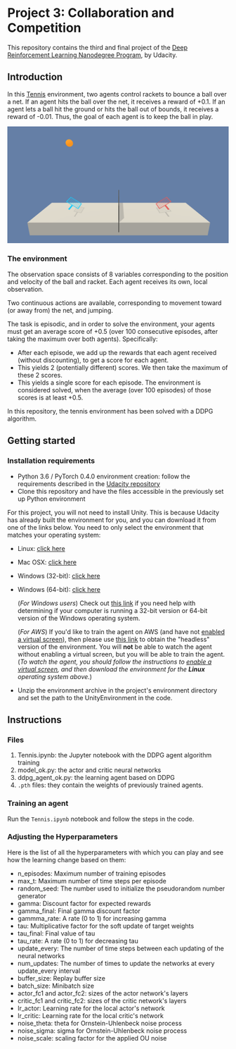 # Project 3: Collaboration and Competition 

This repository contains the third and final project of the [Deep Reinforcement Learning Nanodegree Program](https://www.udacity.com/course/deep-reinforcement-learning-nanodegree--nd893), by Udacity.

## Introduction

In this [Tennis](https://github.com/Unity-Technologies/ml-agents/blob/master/docs/Learning-Environment-Examples.md#tennis) environment, two agents control rackets to bounce a ball over a net. If an agent hits the ball over the net, it receives a reward of +0.1. If an agent lets a ball hit the ground or hits the ball out of bounds, it receives a reward of -0.01. Thus, the goal of each agent is to keep the ball in play.

![Training an agent to maintain its position at the target location for as many time steps as possible.](tennis.png)

### The environment

The observation space consists of 8 variables corresponding to the position and velocity of the ball and racket. 
Each agent receives its own, local observation. 

Two continuous actions are available, corresponding to movement toward (or away from) the net, and jumping.

The task is episodic, and in order to solve the environment, your agents must get an average score of +0.5 (over 100 consecutive episodes, 
after taking the maximum over both agents). Specifically:

- After each episode, we add up the rewards that each agent received (without discounting), to get a score for each agent. 
- This yields 2 (potentially different) scores. We then take the maximum of these 2 scores. 
- This yields a single score for each episode. The environment is considered solved, when the average (over 100 episodes) of those scores is at least +0.5.

In this repository, the tennis environment has been solved with a DDPG algorithm.

## Getting started

### Installation requirements

- Python 3.6 / PyTorch 0.4.0 environment creation: follow the requirements described in the [Udacity repository](https://github.com/udacity/deep-reinforcement-learning#dependencies)
- Clone this repository and have the files accessible in the previously set up Python environment

For this project, you will not need to install Unity. This is because Udacity has already built the environment for you, and you can download it from one of the links below. You need to only select the environment that matches your operating system:

- Linux: [click here](https://s3-us-west-1.amazonaws.com/udacity-drlnd/P3/Tennis/Tennis_Linux.zip)
- Mac OSX: [click here](https://s3-us-west-1.amazonaws.com/udacity-drlnd/P3/Tennis/Tennis.app.zip)
- Windows (32-bit): [click here](https://s3-us-west-1.amazonaws.com/udacity-drlnd/P3/Tennis/Tennis_Windows_x86.zip)
- Windows (64-bit): [click here](https://s3-us-west-1.amazonaws.com/udacity-drlnd/P3/Tennis/Tennis_Windows_x86_64.zip)


    
    (_For Windows users_) Check out [this link](https://support.microsoft.com/en-us/help/827218/how-to-determine-whether-a-computer-is-running-a-32-bit-version-or-64) if you need help with determining if your computer is running a 32-bit version or 64-bit version of the Windows operating system.

    (_For AWS_) If you'd like to train the agent on AWS (and have not [enabled a virtual screen](https://github.com/Unity-Technologies/ml-agents/blob/master/docs/Training-on-Amazon-Web-Service.md)), then please use [this link](https://s3-us-west-1.amazonaws.com/udacity-drlnd/P3/Tennis/Tennis_Linux_NoVis.zip) to obtain the "headless" version of the environment.  You will **not** be able to watch the agent without enabling a virtual screen, but you will be able to train the agent.  (_To watch the agent, you should follow the instructions to [enable a virtual screen](https://github.com/Unity-Technologies/ml-agents/blob/master/docs/Training-on-Amazon-Web-Service.md), and then download the environment for the **Linux** operating system above._)

- Unzip the environment archive in the project's environment directory and set the path to the UnityEnvironment in the code.

## Instructions

### Files

1. Tennis.ipynb: the Jupyter notebook with the DDPG agent algorithm training
2. model_ok.py: the actor and critic neural networks
3. ddpg_agent_ok.py: the learning agent based on DDPG
4. `.pth` files: they contain the weights of previously trained agents.

### Training an agent
    
Run the `Tennis.ipynb` notebook and follow the steps in the code.

### Adjusting the Hyperparameters
Here is the list of all the hyperparameters with which you can play and see how the learning change based on them:

* n_episodes: Maximum number of training episodes
* max_t: Maximum number of time steps per episode
* random_seed: The number used to initialize the pseudorandom number generator
* gamma: Discount factor for expected rewards
* gamma_final: Final gamma discount factor
* gammma_rate: A rate (0 to 1) for increasing gamma
* tau: Multiplicative factor for the soft update of target weights
* tau_final: Final value of tau
* tau_rate: A rate (0 to 1) for decreasing tau
* update_every: The number of time steps between each updating of the neural networks
* num_updates: The number of times to update the networks at every update_every interval
* buffer_size: Replay buffer size
* batch_size: Minibatch size
* actor_fc1 and actor_fc2: sizes of the actor network's layers
* critic_fc1 and critic_fc2: sizes of the critic network's layers 
* lr_actor: Learning rate for the local actor's network
* lr_critic: Learning rate for the local critic's network
* noise_theta: theta for Ornstein-Uhlenbeck noise process
* noise_sigma: sigma for Ornstein-Uhlenbeck noise process
* noise_scale: scaling factor for the applied OU noise
  
